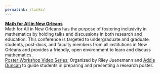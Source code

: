 ```yaml
---
permalink: /links/
---
```

[**Math for All in New Orleans**](https://sites.google.com/view/mathforallnola)   
Math for All in New Orleans has the purpose of fostering inclusivity in mathematics by holding talks and discussions in both research and education. This conference is targeted to undergraduate and graduate students, post-docs, and faculty members from all institutions in New Orleans and provides a friendly, open environment to learn and discuss mathematics.    
[Poster Workshop Video Series:](https://sites.google.com/view/mathforallnola/poster-workshop?authuser=0) Organized by Riley Juenemann and [Addie Duncan](https://www.addieduncan.com/home) to guide students in preparing and presenting a research poster.

